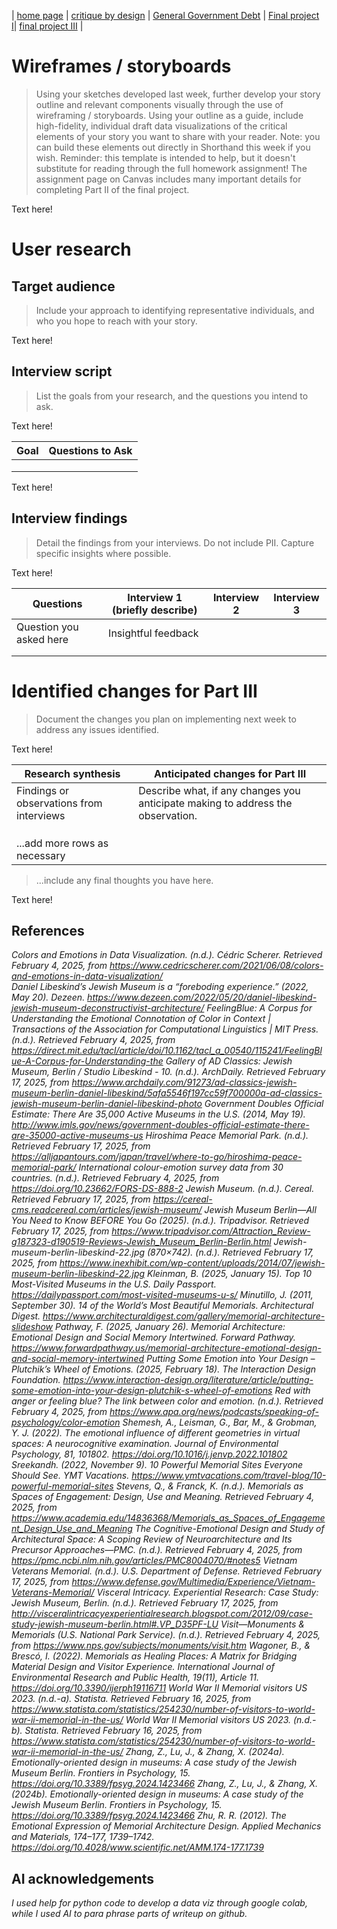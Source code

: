 | [home page](README.md) | [critique by design](critique-by-design.md) | [General Government Debt](controlling-color) | [Final project I](final-project-part-one.md)| [final project III](final-project-part-three.md) |

# Wireframes / storyboards
> Using your sketches developed last week, further develop your story outline and relevant components visually through the use of wireframing / storyboards. Using your outline as a guide, include high-fidelity, individual draft data visualizations of the critical elements of your story you want to share with your reader. Note: you can build these elements out directly in Shorthand this week if you wish.  Reminder: this template is intended to help, but it doesn't substitute for reading through the full homework assignment!  The assignment page on Canvas includes many important details for completing Part II of the final project. 

Text here!

# User research 

## Target audience
> Include your approach to identifying representative individuals, and who you hope to reach with your story. 

Text here!

## Interview script
> List the goals from your research, and the questions you intend to ask. 

Text here!

| Goal | Questions to Ask |
|------|------------------|
|      |                  |
|      |                  |
|      |                  |


Text here!

## Interview findings
> Detail the findings from your interviews.  Do not include PII.  Capture specific insights where possible.

Text here!

| Questions               | Interview 1 (briefly describe) | Interview 2 | Interview 3 |
|-------------------------|--------------------------------|-------------|-------------|
| Question you asked here | Insightful feedback            |             |             |
|                         |                                |             |             |
|                         |                                |             |             |


# Identified changes for Part III
> Document the changes you plan on implementing next week to address any issues identified.  

Text here!

| Research synthesis                       | Anticipated changes for Part III                                                |
|------------------------------------------|---------------------------------------------------------------------------------|
| Findings or observations from interviews | Describe what, if any changes you anticipate making to address the observation. |
|                                          |                                                                                 |
|                                          |                                                                                 |
|                                          |                                                                                 |
| ...add more rows as necessary            |                                                                                 |

> ...include any final thoughts you have here. 

Text here!

## References
_Colors and Emotions in Data Visualization. (n.d.). Cédric Scherer. Retrieved February 4, 2025, from https://www.cedricscherer.com/2021/06/08/colors-and-emotions-in-data-visualization/</br>
Daniel Libeskind’s Jewish Museum is a “foreboding experience.” (2022, May 20). Dezeen. https://www.dezeen.com/2022/05/20/daniel-libeskind-jewish-museum-deconstructivist-architecture/
FeelingBlue: A Corpus for Understanding the Emotional Connotation of Color in Context | Transactions of the Association for Computational Linguistics | MIT Press. (n.d.). Retrieved February 4, 2025, from https://direct.mit.edu/tacl/article/doi/10.1162/tacl_a_00540/115241/FeelingBlue-A-Corpus-for-Understanding-the
Gallery of AD Classics: Jewish Museum, Berlin / Studio Libeskind - 10. (n.d.). ArchDaily. Retrieved February 17, 2025, from https://www.archdaily.com/91273/ad-classics-jewish-museum-berlin-daniel-libeskind/5afa5546f197cc59f700000a-ad-classics-jewish-museum-berlin-daniel-libeskind-photo
Government Doubles Official Estimate: There Are 35,000 Active Museums in the U.S. (2014, May 19). http://www.imls.gov/news/government-doubles-official-estimate-there-are-35000-active-museums-us
Hiroshima Peace Memorial Park. (n.d.). Retrieved February 17, 2025, from https://alljapantours.com/japan/travel/where-to-go/hiroshima-peace-memorial-park/
International colour-emotion survey data from 30 countries. (n.d.). Retrieved February 4, 2025, from https://doi.org/10.23662/FORS-DS-888-2
Jewish Museum. (n.d.). Cereal. Retrieved February 17, 2025, from https://cereal-cms.readcereal.com/articles/jewish-museum/
Jewish Museum Berlin—All You Need to Know BEFORE You Go (2025). (n.d.). Tripadvisor. Retrieved February 17, 2025, from https://www.tripadvisor.com/Attraction_Review-g187323-d190519-Reviews-Jewish_Museum_Berlin-Berlin.html
Jewish-museum-berlin-libeskind-22.jpg (870×742). (n.d.). Retrieved February 17, 2025, from https://www.inexhibit.com/wp-content/uploads/2014/07/jewish-museum-berlin-libeskind-22.jpg
Kleinman, B. (2025, January 15). Top 10 Most-Visited Museums in the U.S. Daily Passport. https://dailypassport.com/most-visited-museums-u-s/
Minutillo, J. (2011, September 30). 14 of the World’s Most Beautiful Memorials. Architectural Digest. https://www.architecturaldigest.com/gallery/memorial-architecture-slideshow
Pathway, F. (2025, January 26). Memorial Architecture: Emotional Design and Social Memory Intertwined. Forward Pathway. https://www.forwardpathway.us/memorial-architecture-emotional-design-and-social-memory-intertwined
Putting Some Emotion into Your Design – Plutchik’s Wheel of Emotions. (2025, February 18). The Interaction Design Foundation. https://www.interaction-design.org/literature/article/putting-some-emotion-into-your-design-plutchik-s-wheel-of-emotions
Red with anger or feeling blue? The link between color and emotion. (n.d.). Retrieved February 4, 2025, from https://www.apa.org/news/podcasts/speaking-of-psychology/color-emotion
Shemesh, A., Leisman, G., Bar, M., & Grobman, Y. J. (2022). The emotional influence of different geometries in virtual spaces: A neurocognitive examination. Journal of Environmental Psychology, 81, 101802. https://doi.org/10.1016/j.jenvp.2022.101802
Sreekandh. (2022, November 9). 10 Powerful Memorial Sites Everyone Should See. YMT Vacations. https://www.ymtvacations.com/travel-blog/10-powerful-memorial-sites
Stevens, Q., & Franck, K. (n.d.). Memorials as Spaces of Engagement: Design, Use and Meaning. Retrieved February 4, 2025, from https://www.academia.edu/14836368/Memorials_as_Spaces_of_Engagement_Design_Use_and_Meaning
The Cognitive-Emotional Design and Study of Architectural Space: A Scoping Review of Neuroarchitecture and Its Precursor Approaches—PMC. (n.d.). Retrieved February 4, 2025, from https://pmc.ncbi.nlm.nih.gov/articles/PMC8004070/#notes5
Vietnam Veterans Memorial. (n.d.). U.S. Department of Defense. Retrieved February 17, 2025, from https://www.defense.gov/Multimedia/Experience/Vietnam-Veterans-Memorial/
Visceral Intricacy. Experiential Research: Case Study: Jewish Museum, Berlin. (n.d.). Retrieved February 17, 2025, from http://visceralintricacyexperientialresearch.blogspot.com/2012/09/case-study-jewish-museum-berlin.html#.VP_D35PF-LU
Visit—Monuments & Memorials (U.S. National Park Service). (n.d.). Retrieved February 4, 2025, from https://www.nps.gov/subjects/monuments/visit.htm
Wagoner, B., & Brescó, I. (2022). Memorials as Healing Places: A Matrix for Bridging Material Design and Visitor Experience. International Journal of Environmental Research and Public Health, 19(11), Article 11. https://doi.org/10.3390/ijerph19116711
World War II Memorial visitors US 2023. (n.d.-a). Statista. Retrieved February 16, 2025, from https://www.statista.com/statistics/254230/number-of-visitors-to-world-war-ii-memorial-in-the-us/
World War II Memorial visitors US 2023. (n.d.-b). Statista. Retrieved February 16, 2025, from https://www.statista.com/statistics/254230/number-of-visitors-to-world-war-ii-memorial-in-the-us/
Zhang, Z., Lu, J., & Zhang, X. (2024a). Emotionally-oriented design in museums: A case study of the Jewish Museum Berlin. Frontiers in Psychology, 15. https://doi.org/10.3389/fpsyg.2024.1423466
Zhang, Z., Lu, J., & Zhang, X. (2024b). Emotionally-oriented design in museums: A case study of the Jewish Museum Berlin. Frontiers in Psychology, 15. https://doi.org/10.3389/fpsyg.2024.1423466
Zhu, R. R. (2012). The Emotional Expression of Memorial Architecture Design. Applied Mechanics and Materials, 174–177, 1739–1742. https://doi.org/10.4028/www.scientific.net/AMM.174-177.1739_

## AI acknowledgements
_I used help for python code to develop a data viz through google colab, while I used AI to para phrase parts of writeup on github._

